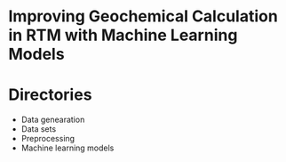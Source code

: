 # Improving Geochemical Calculation in RTM with Machine Learning Models
# Directories
  * Data genearation
  * Data sets
  * Preprocessing
  * Machine learning models

